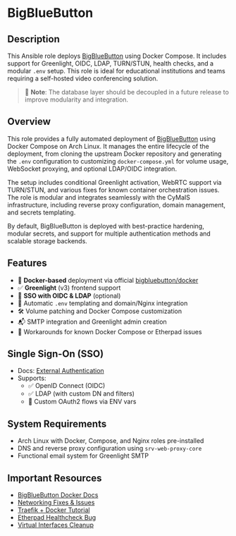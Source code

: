 # BigBlueButton

## Description

This Ansible role deploys [BigBlueButton](https://bigbluebutton.org/) using Docker Compose. It includes support for Greenlight, OIDC, LDAP, TURN/STUN, health checks, and a modular `.env` setup. This role is ideal for educational institutions and teams requiring a self-hosted video conferencing solution.

> 🔧 **Note**: The database layer should be decoupled in a future release to improve modularity and integration.

## Overview

This role provides a fully automated deployment of [BigBlueButton](https://bigbluebutton.org/) using Docker Compose on Arch Linux. It manages the entire lifecycle of the deployment, from cloning the upstream Docker repository and generating the `.env` configuration to customizing `docker-compose.yml` for volume usage, WebSocket proxying, and optional LDAP/OIDC integration.

The setup includes conditional Greenlight activation, WebRTC support via TURN/STUN, and various fixes for known container orchestration issues. The role is modular and integrates seamlessly with the CyMaIS infrastructure, including reverse proxy configuration, domain management, and secrets templating.

By default, BigBlueButton is deployed with best-practice hardening, modular secrets, and support for multiple authentication methods and scalable storage backends.

## Features

- 🐳 **Docker-based** deployment via official [bigbluebutton/docker](https://github.com/bigbluebutton/docker)
- ✅ **Greenlight** (v3) frontend support
- 🔐 **SSO with OIDC & LDAP** (optional)
- 🧱 Automatic `.env` templating and domain/Nginx integration
- 🛠 Volume patching and Docker Compose customization
- 📬 SMTP integration and Greenlight admin creation
- 🧪 Workarounds for known Docker Compose or Etherpad issues

## Single Sign-On (SSO)

- Docs: [External Authentication](https://docs.bigbluebutton.org/greenlight/v3/external-authentication/)
- Supports:
  - ✅ OpenID Connect (OIDC)
  - ✅ LDAP (with custom DN and filters)
  - 🧩 Custom OAuth2 flows via ENV vars

## System Requirements

- Arch Linux with Docker, Compose, and Nginx roles pre-installed
- DNS and reverse proxy configuration using `srv-web-proxy-core`
- Functional email system for Greenlight SMTP

## Important Resources

- [BigBlueButton Docker Docs](https://docs.bigbluebutton.org/greenlight/gl-install.html#setting-bigbluebutton-credentials)
- [Networking Fixes & Issues](https://stackoverflow.com/questions/53347951/web-app-network-not-found)
- [Traefik + Docker Tutorial](https://goneuland.de/big-blue-button-mit-web-app-und-traefik-installieren/)
- [Etherpad Healthcheck Bug](https://chatgpt.com/c/67a0fc7e-5104-800f-bb6b-3731e2f83b7b)
- [Virtual Interfaces Cleanup](https://www.cyberciti.biz/faq/linux-command-to-remove-virtual-interfaces-or-network-aliases/)